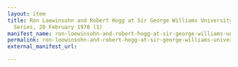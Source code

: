 ```yaml
---
layout: item
title: Ron Loewinsohn and Robert Hogg at Sir George Williams University, The Poetry
  Series, 20 February 1970 (1)
manifest_name: ron-loewinsohn-and-robert-hogg-at-sir-george-williams-university-the-poetry-series-20-february-1970-1-
permalink: ron-loewinsohn-and-robert-hogg-at-sir-george-williams-university-the-poetry-series-20-february-1970-1-
external_manifest_url: 

---
```

<!-- Add an essay or interpretive material below this line,
using HTML or markdown.  Do not modify this file above this line -->
